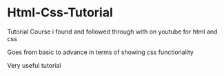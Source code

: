 # Html-Css-Tutorial

Tutorial Course i found and followed through with on youtube for html and css

Goes from basic to advance in terms of showing css functionality

Very useful tutorial
